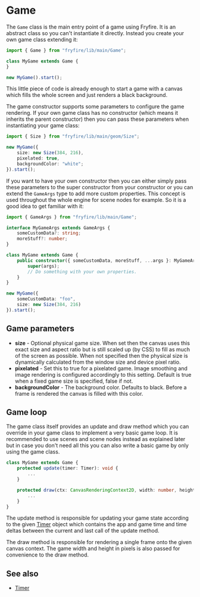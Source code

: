 Game
====

The `Game` class is the main entry point of a game using Fryfire. It is an abstract class so you can't instantiate it directly. Instead you create your own game class extending it:

```typescript
import { Game } from "fryfire/lib/main/Game";

class MyGame extends Game {
}

new MyGame().start();
```

This little piece of code is already enough to start a game with a canvas which fills the whole screen and just renders a black background.

The game constructor supports some parameters to configure the game rendering. If your own game class has no constructor (which means it inherits the parent constructor) then you can pass these parameters when instantiating your game class:

```typescript
import { Size } from "fryfire/lib/main/geom/Size";

new MyGame({
    size: new Size(384, 216),
    pixelated: true,
    backgroundColor: "white";
}).start();
```

If you want to have your own constructor then you can either simply pass these parameters to the super constructor from your constructor or you can extend the `GameArgs` type to add more custom properties. This concept is used throughout the whole engine for scene nodes for example. So it is a good idea to get familiar with it:

```typescript
import { GameArgs } from "fryfire/lib/main/Game";

interface MyGameArgs extends GameArgs {
    someCustomData?: string;
    moreStuff?: number;
}

class MyGame extends Game {
    public constructor({ someCustomData, moreStuff, ...args }: MyGameArgs) {
        super(args);
        // Do something with your own properties.
    }
}

new MyGame({
    someCustomData: "foo",
    size: new Size(384, 216)
}).start();
```

Game parameters
---------------

* **size** - Optional physical game size. When set then the canvas uses this exact size and aspect ratio but is still scaled up (by CSS) to fill as much of the screen as possible. When not specified then the physical size is dynamically calculated from the window size and device pixel ratio.
* **pixelated** - Set this to true for a pixelated game. Image smoothing and image rendering is configured accordingly to this setting. Default is true when a fixed game size is specified, false if not.
* **backgroundColor** - The background color. Defaults to black. Before a frame is rendered the canvas is filled with this color.

Game loop
---------

The game class itself provides an update and draw method which you can override in your game class to implement a very basic game loop. It is recommended to use scenes and scene nodes instead as explained later but in case you don't need all this you can also write a basic game by only using the game class.

```typescript
class MyGame extends Game {
    protected update(timer: Timer): void {
        ...
    }

    protected draw(ctx: CanvasRenderingContext2D, width: number, height: number): void {
        ...
    }
}
```

The update method is responsible for updating your game state according to the given [Timer] object which contains the app and game time and time deltas between the current and last call of the update method.

The draw method is responsible for rendering a single frame onto the given canvas context. The game width and height in pixels is also passed for convenience to the draw method.

See also
--------

* [Timer]

[Timer]: ./timer.md
